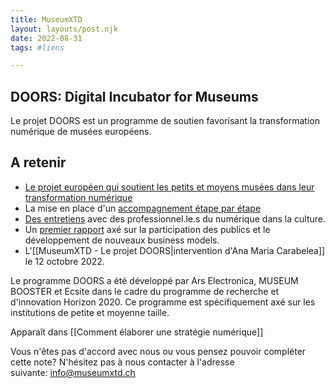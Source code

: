 ```yaml
---
title: MuseumXTD  
layout: layouts/post.njk  
date: 2022-08-31
tags: #liens

---
```

## DOORS: Digital Incubator for Museums

Le projet DOORS est un programme de soutien favorisant la transformation numérique de musées européens. 

## A retenir
- [Le projet européen qui soutient les petits et moyens musées dans leur transformation numérique](https://ars.electronica.art/doors/en/)
- La mise en place d'un [accompagnement étape par étape](https://ars.electronica.art/doors/en/pilots/) 
- [Des entretiens](https://ars.electronica.art/doors/en/Library/) avec des professionnel.le.s du numérique dans la culture. 
- Un [premier rapport](https://ars.electronica.art/doors/files/2022/05/DOORS-Sparkle-report.pdf) axé sur la participation des publics et le développement de nouveaux business models.  
- L'[[MuseumXTD - Le projet DOORS|intervention d'Ana Maria Carabelea]] le 12 octobre 2022. 


Le programme DOORS a été développé par Ars Electronica, MUSEUM BOOSTER et Ecsite dans le cadre du programme de recherche et d'innovation Horizon 2020. Ce programme est spécifiquement axé sur les institutions de petite et moyenne taille.  

Apparaît dans [[Comment élaborer une stratégie numérique]]  

Vous n'êtes pas d'accord avec nous ou vous pensez pouvoir compléter cette note? N'hésitez pas à nous contacter à l'adresse suivante: [info@museumxtd.ch](mailto:info@museumxtd.ch)